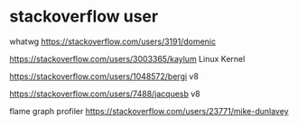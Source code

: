 

# stackoverflow user

whatwg
https://stackoverflow.com/users/3191/domenic

https://stackoverflow.com/users/3003365/kaylum Linux Kernel

https://stackoverflow.com/users/1048572/bergi v8

https://stackoverflow.com/users/7488/jacquesb v8

flame graph profiler https://stackoverflow.com/users/23771/mike-dunlavey